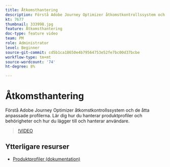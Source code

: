 ```yaml
---
title: Åtkomsthantering
description: Förstå Adobe Journey Optimizer åtkomstkontrollssystem och de åtta anpassade profilerna. Lär dig hur du hanterar produktprofiler och behörigheter och hur du lägger till och hanterar användare.
kt: 7677
thumbnail: 333998.jpg
feature: Åtkomsthantering
doc-type: feature video
team: PM
role: Administrator
level: Beginner
source-git-commit: cd5b1ca18650e4b79564753e52fe7bc00d37bcbe
workflow-type: tm+mt
source-wordcount: '74'
ht-degree: 8%

---
```



# Åtkomsthantering

Förstå Adobe Journey Optimizer åtkomstkontrollssystem och de åtta anpassade profilerna. Lär dig hur du hanterar produktprofiler och behörigheter och hur du lägger till och hanterar användare.

>[!VIDEO](https://video.tv.adobe.com/v/333998?quality=12)

## Ytterligare resurser

* [Produktprofiler (dokumentation)](https://experienceleague.adobe.com/docs/journey-optimizer/using/administration/ootb-product-profiles.html)
